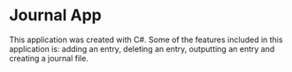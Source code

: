 # Journal App  
This application was created with C#. Some of the features included in this application is: adding an entry, deleting an entry, outputting an entry and creating a journal file.